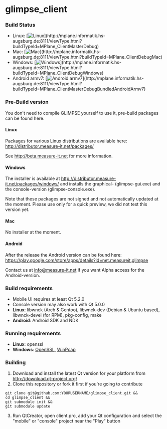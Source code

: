 glimpse_client
==============

### Build Status
* Linux: [![Linux](http://mplane.informatik.hs-augsburg.de:8111/app/rest/builds/buildType:(id:MPlane_ClientMasterDebug)/statusIcon)](http://mplane.informatik.hs-augsburg.de:8111/viewType.html?buildTypeId=MPlane_ClientMasterDebug)
* Mac: [![Mac](http://mplane.informatik.hs-augsburg.de:8111/app/rest/builds/buildType:(id:MPlane_ClientDebugMac)/statusIcon)](http://mplane.informatik.hs-augsburg.de:8111/viewType.html?buildTypeId=MPlane_ClientDebugMac)
* Windows: [![Windows](http://mplane.informatik.hs-augsburg.de:8111/app/rest/builds/buildType:(id:MPlane_ClientDebugWindows)/statusIcon)](http://mplane.informatik.hs-augsburg.de:8111/viewType.html?buildTypeId=MPlane_ClientDebugWindows) 
* Android armv7: [![Android armv7](http://mplane.informatik.hs-augsburg.de:8111/app/rest/builds/buildType:(id:MPlane_ClientMasterDebugBundledAndroidArmv7)/statusIcon)](http://mplane.informatik.hs-augsburg.de:8111/viewType.html?buildTypeId=MPlane_ClientMasterDebugBundledAndroidArmv7) 

### Pre-Build version
You don't need to compile GLIMPSE yourself to use it, pre-build packages can be found here.

#### Linux
Packages for various Linux distributions are available here: http://distributor.measure-it.net/packages/

See http://beta.measure-it.net for more information.

#### Windows
The installer is available at http://distributor.measure-it.net/packages/windows/ and installs the graphical- (glimpse-gui.exe) and the console-version (glimpse-console.exe). 

Note that these packages are not signed and not automatically updated at the moment. Please use only for a quick preview, we did not test this version yet.

#### Mac
No installer at the moment.

#### Android
After the release the Android version can be found here: https://play.google.com/store/apps/details?id=net.measureit.glimpse

Contact us at info@measure-it.net if you want Alpha access for the Android-version.

### Build requirements
* Mobile UI requires at least Qt 5.2.0
* Console version may also work with Qt 5.0.0
* **Linux**: libwnck (Arch & Gentoo), libwnck-dev (Debian & Ubuntu based), libwnck-devel (for RPM), pkg-config, make
* **Android**: Android SDK and NDK

### Running requirements
* **Linux**: openssl
* **Windows**: [OpenSSL](http://slproweb.com/products/Win32OpenSSL.html), [WinPcap](http://www.winpcap.org/install/default.htm)

### Building
1. Download and install the latest Qt version for your platform from http://download.qt-project.org/
2. Clone this repository or fork it first if you're going to contribute
```
git clone git@github.com:YOURUSERNAME/glimpse_client.git && 
cd glimpse_client &&
git submodule init && 
git submodule update
```
3. Run QtCreator, open client.pro, add your Qt configuration and select the "mobile" or "console" project near the "Play" button
